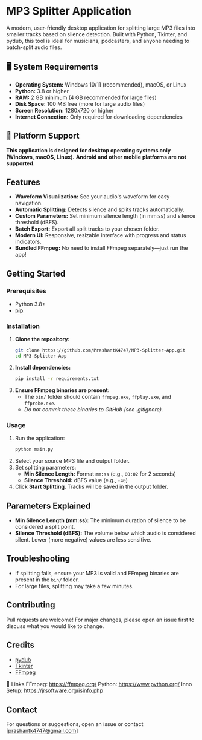 # MP3 Splitter Application

A modern, user-friendly desktop application for splitting large MP3 files into smaller tracks based on silence detection. Built with Python, Tkinter, and pydub, this tool is ideal for musicians, podcasters, and anyone needing to batch-split audio files.

## 🖥️ System Requirements

- **Operating System:** Windows 10/11 (recommended), macOS, or Linux
- **Python:** 3.8 or higher
- **RAM:** 2 GB minimum (4 GB recommended for large files)
- **Disk Space:** 100 MB free (more for large audio files)
- **Screen Resolution:** 1280x720 or higher
- **Internet Connection:** Only required for downloading dependencies

## 📱 Platform Support

**This application is designed for desktop operating systems only (Windows, macOS, Linux).**
**Android and other mobile platforms are not supported.**

## Features

- **Waveform Visualization:** See your audio's waveform for easy navigation.
- **Automatic Splitting:** Detects silence and splits tracks automatically.
- **Custom Parameters:** Set minimum silence length (in mm:ss) and silence threshold (dBFS).
- **Batch Export:** Export all split tracks to your chosen folder.
- **Modern UI:** Responsive, resizable interface with progress and status indicators.
- **Bundled FFmpeg:** No need to install FFmpeg separately—just run the app!

## Getting Started

### Prerequisites
- Python 3.8+
- [pip](https://pip.pypa.io/en/stable/)

### Installation
1. **Clone the repository:**
   ```sh
   git clone https://github.com/PrashantK4747/MP3-Splitter-App.git
   cd MP3-Splitter-App
   ```
2. **Install dependencies:**
   ```sh
   pip install -r requirements.txt
   ```
3. **Ensure FFmpeg binaries are present:**
   - The `bin/` folder should contain `ffmpeg.exe`, `ffplay.exe`, and `ffprobe.exe`.
   - _Do not commit these binaries to GitHub (see .gitignore)._

### Usage
1. Run the application:
   ```sh
   python main.py
   ```
2. Select your source MP3 file and output folder.
3. Set splitting parameters:
   - **Min Silence Length:** Format `mm:ss` (e.g., `00:02` for 2 seconds)
   - **Silence Threshold:** dBFS value (e.g., `-40`)
4. Click **Start Splitting**. Tracks will be saved in the output folder.

## Parameters Explained
- **Min Silence Length (mm:ss):** The minimum duration of silence to be considered a split point.
- **Silence Threshold (dBFS):** The volume below which audio is considered silent. Lower (more negative) values are less sensitive.

## Troubleshooting
- If splitting fails, ensure your MP3 is valid and FFmpeg binaries are present in the `bin/` folder.
- For large files, splitting may take a few minutes.

## Contributing
Pull requests are welcome! For major changes, please open an issue first to discuss what you would like to change.

## Credits
- [pydub](https://github.com/jiaaro/pydub)
- [Tkinter](https://docs.python.org/3/library/tkinter.html)
- [FFmpeg](https://ffmpeg.org/)

🔗 Links
FFmpeg: https://ffmpeg.org/
Python: https://www.python.org/
Inno Setup: https://jrsoftware.org/isinfo.php

## Contact

For questions or suggestions, open an issue or contact [prashantk4747@gmail.com]
